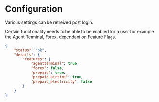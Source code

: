# Configuration

Various settings can be retreived post login.

<aside class="notice">
Certain functionality needs to be able to be enabled for a user for example the Agent Terminal, Forex, dependant on Feature Flags.
</aside>

```json
{
    "status": "ok",
    "details": {
        "features": {
            "agentterminal": true,
            "forex": false,
            "prepaid": true,
            "prepaid_airtime": true,
            "prepaid_electricity": false
        }
    }
}
